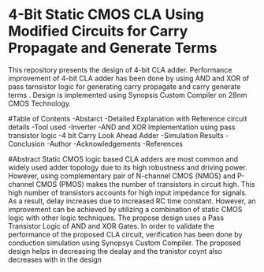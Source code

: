 # 4-Bit Static CMOS CLA Using Modified Circuits for Carry Propagate and Generate Terms
This repository presents the design of 4-bit CLA adder. Performance improvement of 4-bit CLA adder has been done by using AND and XOR of pass tarnsistor logic for generating carry propagate and carry generate terms . Design is implemented using Synopsis Custom Compiler on 28nm CMOS Technology.

#Table of Contents
-Abstarct
-Detailed Explanation with Reference circuit details
-Tool used
-Inverter
-AND and XOR implementation using pass transistor logic
-4 bit Carry Look Ahead Adder
-Simulation Results
-Conclusion
-Author
-Acknowledgements
-References

#Abstract
Static CMOS logic based CLA adders are most common and widely used adder topology due to its high robustness and driving power. However, using complementary pair of N-channel CMOS (NMOS) and P-channel CMOS (PMOS) makes the number of transistors in circuit high. This high number of transistors accounts for high input impedance for signals. As a result, delay increases due to increased RC time  constant. However, an improvement can be achieved by utilizing a combination of static CMOS logic with other logic techniques. The propose design uses a  Pass Transistor Logic of AND and XOR Gates. In order to validate the performance of the proposed CLA circuit, verification has been done by conduction simulation using Synopsys Custom Compiler. The proposed design helps in decreasing the dealay and the tranistor coynt also decreases with in the design
      
